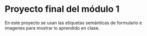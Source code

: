 # Proyecto final del módulo 1
En este proyecto se usan las etiquetas semánticas de formulario e imagenes para mostrar lo aprendido en clase.
